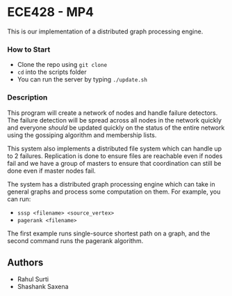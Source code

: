 # ECE428 - MP4

This is our implementation of a distributed graph processing engine.
### How to Start
- Clone the repo using `git clone`
- `cd` into the scripts folder
- You can run the server by typing `./update.sh`

### Description
This program will create a network of nodes and handle failure detectors. The failure detection will be spread across all nodes in the network quickly and everyone _should_ be updated quickly on the status of the entire network using the gossiping algorithm and membership lists.

This system also implements a distributed file system which can handle up to 2 failures. Replication is done to ensure files are reachable even if nodes fail and we have a group of masters to ensure that coordination can still be done even if master nodes fail.

The system has a distributed graph processing engine which can take in general graphs and process some computation on them. For example, you can run:

- `sssp <filename> <source_vertex>`
- `pagerank <filename>`

The first example runs single-source shortest path on a graph, and the second command runs the pagerank algorithm.

## Authors
- Rahul Surti
- Shashank Saxena
